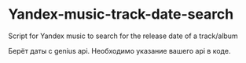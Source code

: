 # Yandex-music-track-date-search
Script for Yandex music to search for the release date of a track/album

Берёт даты с genius api. Необходимо указание вашего api в коде.
